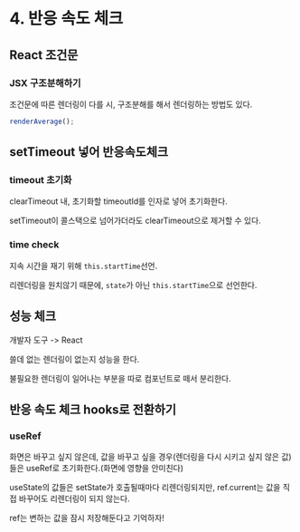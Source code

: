 # 4. 반응 속도 체크

## React 조건문

### JSX 구조분해하기

조건문에 따른 렌더링이 다를 시, 구조분해를 해서 렌더링하는 방법도 있다.

```javascript
renderAverage();
```

## setTimeout 넣어 반응속도체크

### timeout 초기화

clearTimeout 내, 초기화할 timeoutId를 인자로 넣어 초기화한다.

setTimeout이 콜스택으로 넘어가더라도 clearTimeout으로 제거할 수 있다.

### time check

지속 시간을 재기 위해 `this.startTime`선언.

리렌더링을 원치않기 때문에, `state`가 아닌 `this.startTime`으로 선언한다.

## 성능 체크

개발자 도구 -> React

쓸데 없는 렌더링이 없는지 성능을 한다.

불필요한 렌더링이 일어나는 부분을 따로 컴포넌트로 떼서 분리한다.

## 반응 속도 체크 hooks로 전환하기

### useRef

화면은 바꾸고 싶지 않은데, 값을 바꾸고 싶을 경우(렌더링을 다시 시키고 싶지 않은 값)들은 useRef로 초기화한다.(화면에 영향을 안미친다)

useState의 값들은 setState가 호출될때마다 리렌더링되지만, ref.current는 값을 직접 바꾸어도 리렌더링이 되지 않는다.

ref는 변하는 값을 잠시 저장해둔다고 기억하자!

